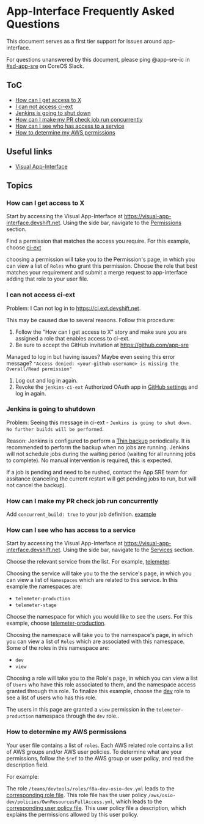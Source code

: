# App-Interface Frequently Asked Questions

This document serves as a first tier support for issues around app-interface.

For questions unanswered by this document, please ping @app-sre-ic in [#sd-app-sre](https://coreos.slack.com/messages/CCRND57FW) on CoreOS Slack.

## ToC

- [How can I get access to X](#how-can-i-get-access-to-x)
- [I can not access ci-ext](#i-can-not-access-ci-ext)
- [Jenkins is going to shut down](#jenkins-is-going-to-shutdown)
- [How can I make my PR check job run concurrently](#how-can-i-make-my-pr-check-job-run-concurrently)
- [How can I see who has access to a service](#how-can-i-see-who-has-access-to-a-service)
- [How to determine my AWS permissions](#how-to-determine-my-aws-permissions)


## Useful links
- [Visual App-Interface](https://visual-app-interface.devshift.net)


## Topics


### How can I get access to X

Start by accessing the Visual App-Interface at https://visual-app-interface.devshift.net.  Using the side bar, navigate to the [Permissions](https://visual-app-interface.devshift.net/permissions) section.

Find a permission that matches the access you require. For this example, choose [ci-ext](https://visual-app-interface.devshift.net/permissions#/dependencies/ci-ext/permissions/ci-ext.yml)

choosing a permission will take you to the Permission's page, in which you can view a list of `Roles` who grant this permission.  Choose the role that best matches your requirement and submit a merge request to app-interface adding that role to your user file.


### I can not access ci-ext

Problem: I Can not log in to https://ci.ext.devshift.net.

This may be caused due to several reasons. Follow this procedure:

1. Follow the "How can I get access to X" story and make sure you are assigned a role that enables access to ci-ext.
2. Be sure to accept the GitHub invitation at https://github.com/app-sre

Managed to log in but having issues? Maybe even seeing this error message? `"Access denied: <your-github-username> is missing the Overall/Read permission"`

1. Log out and log in again.
2. Revoke the `jenkins-ci-ext` Authorized OAuth app in [GitHub settings](https://github.com/settings/applications) and log in again.


### Jenkins is going to shutdown

Problem:
Seeing this message in ci-ext - `Jenkins is going to shut down. No further builds will be performed`.

Reason:
Jenkins is configured to perform a [Thin backup](https://plugins.jenkins.io/thinBackup) periodically. It is recommended to perform the backup when no jobs are running. Jenkins will not schedule jobs during the waiting period (waiting for all running jobs to complete). No manual intervention is required, this is expected.

If a job is pending and need to be rushed, contact the App SRE team for assitance (canceling the current restart will get pending jobs to run, but will not cancel the backup).


### How can I make my PR check job run concurrently

Add `concurrent_build: true` to your job definition. [example](/data/services/uhc/cicd/ci-int/jobs.yaml#L143)


### How can I see who has access to a service

Start by accessing the Visual App-Interface at https://visual-app-interface.devshift.net.  Using the side bar, navigate to the [Services](https://visual-app-interface.devshift.net/services) section.

Choose the relevant service from the list. For example, [telemeter](https://visual-app-interface.devshift.net/services#/services/telemeter/app.yml).

Choosing the service will take you to the the service's page, in which you can view a list of `Namespaces` which are related to this service.  In this example the namespaces are:
- `telemeter-production`
- `telemeter-stage`

Choose the namespace for which you would like to see the users. For this example, choose [telemeter-production](https://visual-app-interface.devshift.net/namespaces#/services/telemeter/namespaces/telemeter-production.yml).

Choosing the namespace will take you to the namespace's page, in which you can view a list of `Roles` which are associated with this namespace.  Some of the roles in this namespace are:
- `dev`
- `view`

Choosing a role will take you to the Role's page, in which you can view a list of `Users` who have this role associated to them, and the namespace access granted through this role.  To finalize this example, choose the [dev](https://visual-app-interface.devshift.net/roles#/teams/telemeter/roles/dev.yml) role to see a list of users who has this role.

The users in this page are granted a `view` permission in the `telemeter-production` namespace through the `dev` role..


### How to determine my AWS permissions

Your user file contains a list of `roles`. Each AWS related role contains a list of AWS groups and/or AWS user policies.
To determine what are your permissions, follow the `$ref` to the AWS group or user policy, and read the description field.

For example:

The role `/teams/devtools/roles/f8a-dev-osio-dev.yml` leads to the [corresponding role file](/data/teams/devtools/roles/f8a-dev-osio-dev.yml).
This role file has the user policy `/aws/osio-dev/policies/OwnResourcesFullAccess.yml`, which leads to the [corresponding user policy file](/data/aws/osio-dev/policies/OwnResourcesFullAccess.yml).
This user policy file a description, which explains the permissions allowed by this user policy.
